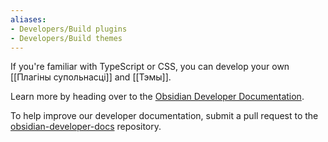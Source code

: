 ```yaml
---
aliases:
- Developers/Build plugins
- Developers/Build themes
---
```


If you're familiar with TypeScript or CSS, you can develop your own [[Плагіны супольнасці]] and [[Тэмы]]. 

Learn more by heading over to the [Obsidian Developer Documentation](https://docs.obsidian.md).

To help improve our developer documentation, submit a pull request to the [obsidian-developer-docs](https://github.com/obsidianmd/obsidian-developer-docs) repository.